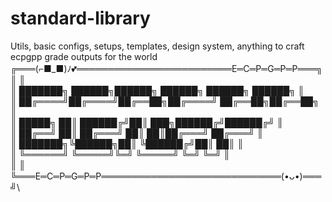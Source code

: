 # standard-library
Utils, basic configs, setups, templates, design system, anything to craft ecpgpp grade outputs for the world\
╔═══(⌐■_■)ﾉ💕═════════════════════════E═C═P═G═P═P═══╗\
║                                                   ║\
║ ███████╗ ██████╗██████╗  ██████╗ ██████╗ ██████╗  ║\
║ ██╔════╝██╔════╝██╔══██╗██╔════╝ ██╔══██╗██╔══██╗ ║\
║ █████╗  ██║     ██████╔╝██║  ███╗██████╔╝██████╔╝ ║\
║ ██╔══╝  ██║     ██╔═══╝ ██║   ██║██╔═══╝ ██╔═══╝  ║\
║ ███████╗╚██████╗██║     ╚██████╔╝██║     ██║      ║\
║ ╚══════╝ ╚═════╝╚═╝      ╚═════╝ ╚═╝     ╚═╝      ║\
║                                                   ║\
╚═══E═C═P═G═P═P═════════════════════════════(•ᴗ•)═══╝\
